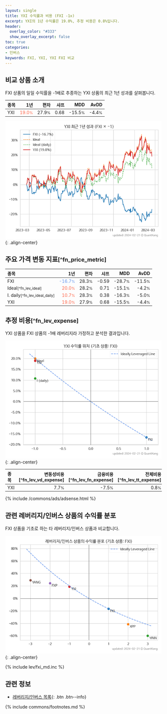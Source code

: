 ```yaml
---
layout: single
title: YXI 수익률과 비용 (FXI -1x)
excerpt: YXI의 1년 수익률은 19.0%, 추정 비용은 0.8%입니다.
header:
  overlay_color: "#333"
  show_overlay_excerpt: false
toc: true
categories:
- 인버스
keywords: FXI, YXI, YXI FXI 비교
---
```


## 비교 상품 소개


FXI 상품의 일일 수익률을 -1배로 추종하는 YXI 상품의 최근 1년 성과를 살펴봅니다.





| **종목** | **1년** | **편차** | **샤프** | **MDD** | **AvDD** |
| :------------ | ------: | -----------: | -------: | ------: | -------: |
| YXI | <span style="color: tomato">19.0<small>%</small></span> | 27.9<small>%</small> | 0.68 | -15.5<small>%</small> | -4.4<small>%</small> |

<!-- more -->


![YXI](/lev/images/yxi.png){: .align-center}


## 주요 가격 변동 지표<small>[^fn_price_metric]</small>


| **종목** | **1년** | **편차** | **샤프** | **MDD** | **AvDD** |
| :------------ | ------: | -----------: | -------: | ------: | -------: |
| FXI | <span style="color: cornflowerblue">-16.7<small>%</small></span> | 28.3<small>%</small> | -0.59 | -28.7<small>%</small> | -11.5<small>%</small> |
| Ideal<small>[^fn_lev_ideal]</small> | <span style="color: tomato">20.0<small>%</small></span> | 28.2<small>%</small> | 0.71 | -15.1<small>%</small> | -4.2<small>%</small> |
| I. daily<small>[^fn_lev_ideal_daily]</small> | <span style="color: tomato">10.7<small>%</small></span> | 28.3<small>%</small> | 0.38 | -16.3<small>%</small> | -5.0<small>%</small> |
| YXI | <span style="color: tomato">19.0<small>%</small></span> | 27.9<small>%</small> | 0.68 | -15.5<small>%</small> | -4.4<small>%</small> |


## 추정 비용<small>[^fn_lev_expense]</small><a id="expense"></a>

YXI 상품을 FXI 상품의 -1배 레버리지라 가정하고 분석한 결과입니다.

![YXI](/lev/images/yxi_ideal.png){: .align-center}

| **종목** | **변동성비용**[^fn_lev_vd_expense] | **금융비용**[^fn_lev_fn_expense] | **전체비용**[^fn_lev_tt_expense] |
| :------------ | ------: | -----------: | -------: |
| YXI | 7.7<small>%</small> | -7.5<small>%</small> | 0.8<small>%</small> |

{% include /commons/ads/adsense.html %}



## 관련 레버리지/인버스 상품의 수익률 분포

FXI 상품을 기초로 하는 타 레버리지/인버스 상품과 비교합니다.

![FXI](/lev/images/fxi_ideal.png){: .align-center}

{% include lev/fxi_md.inc %}


## 관련 정보

- [레버리지/인버스 목록](/lev/){: .btn .btn--info}

{% include commons/footnotes.md %}